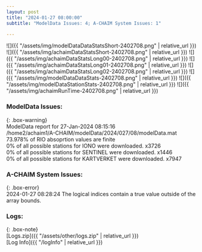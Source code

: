 ```yaml
---
layout: post
title: "2024-01-27 08:00:00"
subtitle: "ModelData Issues: 4; A-CHAIM System Issues: 1"

---
```


![]({{ "/assets/img/modelDataDataStatsShort-2402708.png" | relative_url }})
![]({{ "/assets/img/achaimDataStatsShort-2402708.png" | relative_url }})
![]({{ "/assets/img/achaimDataStatsLong00-2402708.png" | relative_url }})
![]({{ "/assets/img/achaimDataStatsLong01-2402708.png" | relative_url }})
![]({{ "/assets/img/achaimDataStatsLong02-2402708.png" | relative_url }})
![]({{ "/assets/img/modelDataDataStats-2402708.png" | relative_url }})
![]({{ "/assets/img/modelDataStationStats-2402708.png" | relative_url }})
![]({{ "/assets/img/achaimRunTime-2402708.png" | relative_url }})


### ModelData Issues:  
  
{: .box-warning}  
 ModelData report for 27-Jan-2024 08:15:16   
 /home2/achaim1/A-CHAIM/modelData/2024/027/08/modelData.mat   
 73.978% of RIO absoprtion values are finite   
 0% of all possible stations for IONO were downloaded. x3726   
 0% of all possible stations for SENTINEL were downloaded. x1446   
 0% of all possible stations for KARTVERKET were downloaded. x7947   
  
### A-CHAIM System Issues:  
  
{: .box-error}  
2024-01-27 08:28:24 The logical indices contain a true value outside of the array bounds.  

### Logs:  
  
{: .box-note}  
[Logs.zip]({{ "/assets/other/logs.zip" | relative_url }})  
[Log Info]({{ "/logInfo" | relative_url }})  

